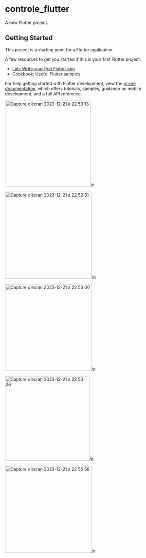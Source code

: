 # controle_flutter

A new Flutter project.

## Getting Started

This project is a starting point for a Flutter application.

A few resources to get you started if this is your first Flutter project:

- [Lab: Write your first Flutter app](https://docs.flutter.dev/get-started/codelab)
- [Cookbook: Useful Flutter samples](https://docs.flutter.dev/cookbook)

For help getting started with Flutter development, view the
[online documentation](https://docs.flutter.dev/), which offers tutorials,
samples, guidance on mobile development, and a full API reference.

<img width="281" alt="Capture d’écran 2023-12-21 à 22 53 13" src="https://github.com/rifaielarbi/fluter_number_picker/assets/153360442/55b5eac6-594a-453f-aca3-9b3da4eb7006">/n

<img width="285" alt="Capture d’écran 2023-12-21 à 22 52 31" src="https://github.com/rifaielarbi/fluter_number_picker/assets/153360442/8de20752-c952-4f00-96a3-7ed2f6acb2b2">/n

<img width="284" alt="Capture d’écran 2023-12-21 à 22 53 00" src="https://github.com/rifaielarbi/fluter_number_picker/assets/153360442/0fb11c7d-6279-427d-8b43-93008eaab702">/n

<img width="277" alt="Capture d’écran 2023-12-21 à 22 53 26" src="https://github.com/rifaielarbi/fluter_number_picker/assets/153360442/829c4eb9-09a6-48c3-b757-15d28a746dda">/n

<img width="284" alt="Capture d’écran 2023-12-21 à 22 55 58" src="https://github.com/rifaielarbi/fluter_number_picker/assets/153360442/bd7eb5fa-a789-4f43-b9a9-97fcbca9854d">/n





